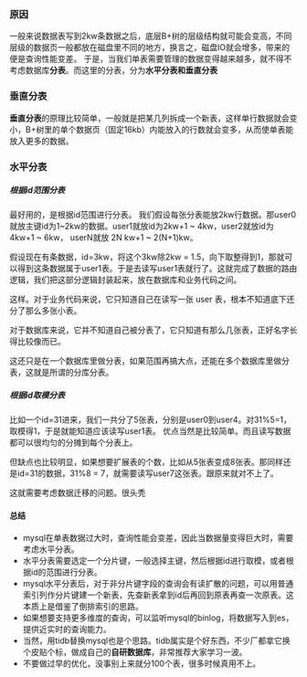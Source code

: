 ### 原因
一般来说数据表写到2kw条数据之后，底层B+树的层级结构就可能会变高，不同层级的数据页一般都放在磁盘里不同的地方，换言之，磁盘IO就会增多，带来的便是查询性能变差。
于是，当我们单表需要管理的数据变得越来越多，就不得不考虑数据库**分表**。而这里的分表，分为**水平分表和垂直分表**


### 垂直分表
**垂直分表**的原理比较简单，一般就是把某几列拆成一个新表，这样单行数据就会变小，B+树里的单个数据页（固定16kb）内能放入的行数就会变多，从而使单表能放入更多的数据。


### 水平分表

##### 根据id范围分表
最好用的，是根据id范围进行分表。
我们假设每张分表能放2kw行数据。那user0就放主键id为1~2kw的数据。user1就放id为2kw+1 ~ 4kw，user2就放id为4kw+1 ~ 6kw， userN就放 2N kw+1 ~ 2(N+1)kw。

假设现在有条数据，id=3kw，将这个3kw除2kw = 1.5，向下取整得到1，那就可以得到这条数据属于user1表。于是去读写user1表就行了。这就完成了数据的路由逻辑，我们把这部分逻辑封装起来，放在数据库和业务代码之间。

这样。对于业务代码来说，它只知道自己在读写一张 user 表，根本不知道底下还分了那么多张小表。

对于数据库来说，它并不知道自己被分表了，它只知道有那么几张表，正好名字长得比较像而已。

这还只是在一个数据库里做分表，如果范围再搞大点，还能在多个数据库里做分表，这就是所谓的分库分表。

##### 根据id取模分表

比如一个id=31进来，我们一共分了5张表，分别是user0到user4。对31%5=1，取模得1，于是就能知道应该读写user1表。
优点当然是比较简单。而且读写数据都可以很均匀的分摊到每个分表上。

但缺点也比较明显，如果想要扩展表的个数，比如从5张表变成8张表。那同样还是id=31的数据，31%8 = 7，就需要读写user7这张表。跟原来就对不上了。

这就需要考虑数据迁移的问题。很头秃


#### 总结
-   mysql在单表数据过大时，查询性能会变差，因此当数据量变得巨大时，需要考虑水平分表。
-   水平分表需要选定一个分片键，一般选择主键，然后根据id进行取模，或者根据id的范围进行分表。
-   mysql水平分表后，对于非分片键字段的查询会有读扩散的问题，可以用普通索引列作分片键建一个新表，先查新表拿到id后再回到原表再查一次原表。这本质上是借鉴了倒排索引的思路。
-   如果想要支持更多维度的查询，可以监听mysql的binlog，将数据写入到es，提供近实时的查询能力。
-   当然，用tidb替换mysql也是个思路。tidb属实是个好东西，不少厂都拿它换个皮贴个标，做成自己的**自研数据库**，非常推荐大家学习一波。
-   不要做过早的优化，没事别上来就分100个表，很多时候真用不上。